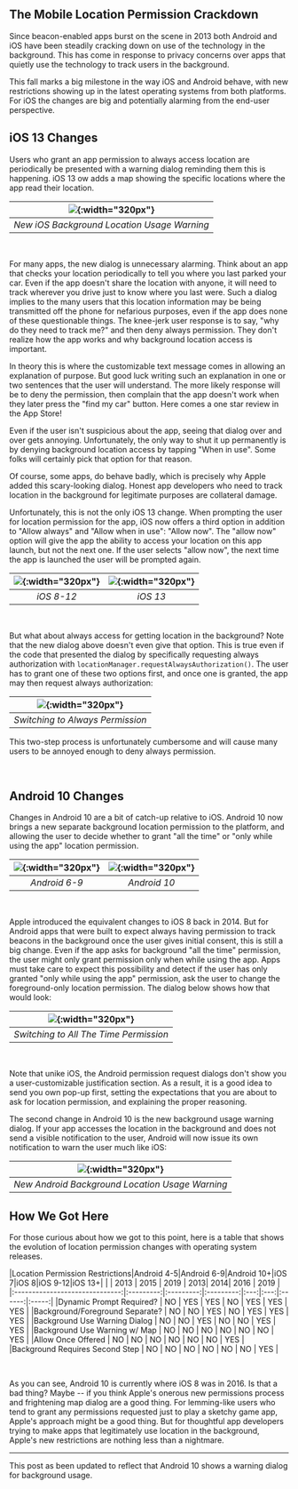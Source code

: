 ## The Mobile Location Permission Crackdown

Since beacon-enabled apps burst on the scene in 2013 both Android and iOS have been steadily cracking down on use of the technology in the background.
This has come in response to privacy concerns over apps that quietly use the technology to track users in the background.

This fall marks a big milestone in the way iOS and Android behave, with new restrictions showing up in the latest operating systems from
both platforms.  For iOS the changes are big and potentially alarming from the end-user perspective.



## iOS 13 Changes

Users who grant an app permission to always access location are periodically be presented with a warning dialog reminding them this is happening.  iOS 13 ow adds a map showing the specific locations
where the app read their location.

| ![](/images/used-location-in-background.jpg){:width="320px"} |
|:--:|
| *New iOS Background Location Usage Warning* |

<br/>

For many apps, the new dialog is unnecessary alarming.  Think about an app that checks your location periodically to tell you where you last parked your car.  Even if the app doesn't share the location with anyone, it will need to
track wherever you drive just to know where you last were.  Such a dialog implies to the many users that this location information may be being transmitted off the phone for nefarious purposes, even if the app does none of these
questionable things.   The knee-jerk user response is to say, "why do they need to track me?" and then deny always permission.  They don't realize how the app works and why background location access is important.

In theory this is where the customizable text message comes in allowing an explanation of purpose.  But good luck writing such an explanation in one or two sentences that the user will understand.  The more likely response will
be to deny the permission, then complain that the app doesn't work when they later press the "find my car" button.  Here comes a one star review in the App Store!

Even if the user isn't suspicious about the app, seeing that dialog over and over gets annoying.  Unfortunately, the only way to shut it up permanently is by denying background location access by tapping "When in use".  Some folks will certainly pick that option for that reason.

Of course, some apps, do behave badly, which is precisely why Apple added this scary-looking dialog.  Honest app developers who need to track location in the background for legitimate purposes are collateral damage.

Unfortunately, this is not the only iOS 13 change.   When prompting the user for location permission for the app, iOS now offers a third option in addition to "Allow always" and "Allow when in use":  "Allow now".  The "allow now" option will give the app the ability to access your location on this app launch, but not the next one.  If the user selects "allow now", the next time the app is launched the user will be prompted again.

| ![](/images/ios10-location-promopt.png){:width="320px"} | ![](/images/ios13-initial-location-prompt.png){:width="320px"} |
|:--:|:--:|
| *iOS 8-12* | *iOS 13*|

<br/>

But what about always access for getting location in the background?  Note that the new dialog above doesn't even give that option.  This is true even if the code that presented the dialog by specifically requesting always authorization with `locationManager.requestAlwaysAuthorization()`. The user has to grant one of these two options first, and once one is granted, the app may then request always authorization:

| ![](/images/ios13-location-background-prompt.png){:width="320px"} |
|:--:|
| *Switching to Always Permission* |


This two-step process is unfortunately cumbersome and will cause many users to be annoyed enough to deny always permission.

<br/>

## Android 10 Changes

Changes in Android 10 are a bit of catch-up relative to iOS.  Android 10 now brings a new separate background location permission to the platform, and allowing the user to decide whether to grant "all the time" or "only while using the app" location permission.

| ![](/images/android-9-location-prompt.png){:width="320px"} | ![](/images/android-permission-dialog.png){:width="320px"} |
|:--:|:--:|
| *Android 6-9* | *Android 10*|

<br/>

Apple introduced the equivalent changes to iOS 8 back in 2014.  But for Android apps that were built to expect always having permission to track beacons in the background once the user gives initial consent, this is still a
big change.  Even if the app asks for background "all the time" permission, the user might only grant permission only when while using the app.   Apps must take care to expect this possibility and detect if the user has only granted "only while using the app" permission, ask the user to change the foreground-only location
permission.  The dialog below shows how that would look:


| ![](/images/android-switch-to-always.png){:width="320px"} |
|:--:|
| *Switching to All The Time Permission* |

<br/>

Note that unike iOS, the Android permission request dialogs don't show you a user-customizable justification section.  As a result, it is a good idea to send you own pop-up first, setting the expectations that you are about to ask for location permission, and explaining the proper reasoning.

The second change in Android 10 is the new background usage warning dialog.  If your app accesses the location in the background and does not send a visible notification to the user, Android will now issue its own notification to warn the user much like iOS:

| ![](/images/android-background-warning.png){:width="320px"} |
|:--:|
| *New Android Background Location Usage Warning* |


## How We Got Here

For those curious about how we got to this point, here is a table that shows the evolution of location permission changes with operating system releases.


|Location Permission Restrictions|Android 4-5|Android 6-9|Android 10+|iOS 7|iOS 8|iOS 9-12|iOS 13+|
|                                | 2013      | 2015      | 2019      | 2013| 2014| 2016   | 2019  |
|:------------------------------:|:---------:|:---------:|:---------:|:---:|:---:|:------:|:-----:|
|Dynamic Prompt Required?        | NO        | YES       | YES       | NO  | YES | YES    | YES   |
|Background/Foreground Separate? | NO        | NO        | YES       | NO  | YES | YES    | YES   |
|Background Use Warning Dialog   | NO        | NO        | YES       | NO  | NO  | YES    | YES   |
|Background Use Warning w/ Map   | NO        | NO        | NO        | NO  | NO  | NO     | YES   |
|Allow Once Offered              | NO        | NO        | NO        | NO  | NO  | NO     | YES   |
|Background Requires Second Step | NO        | NO        | NO        | NO  | NO  | NO     | YES   |

<br/>

As you can see, Android 10 is currently where iOS 8 was in 2016.  Is that a bad thing?  Maybe -- if you think Apple's onerous new permissions process and frightening map dialog are a good thing.
For lemming-like users who tend to grant any permissions requested just to play a sketchy game app, Apple's approach might be a good thing.  But for thoughtful app developers trying to make apps that legitimately use location in the background, Apple's new restrictions are nothing less than a nightmare.



<hr/>
This post as been updated to reflect that Android 10 shows a warning dialog for background usage.
